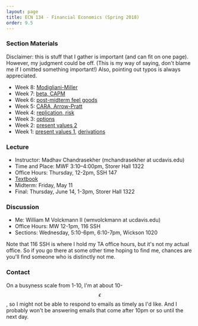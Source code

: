 ```yaml
---
layout: page
title: ECN 134 - Financial Economics (Spring 2018)
order: 9.5
---
```



### Section Materials
Disclaimer: this is stuff that I gather is important (and can fit on one page).
However, my judgment could be off. (This is my way of saying, don't blame me if
I omitted something important!) Also, pointing out typos is always appreciated.
* Week 8: [Modigliani-Miller](week8-synopsis.pdf)
* Week 7: [beta, CAPM](week7-synopsis.pdf)
* Week 6: [post-midterm feel goods](https://www.youtube.com/watch?v=BcyYQXTHIV8)
* Week 5: [CARA, Arrow-Pratt](week5-synopsis.pdf)
* Week 4: [replication, risk](week4-formulas.pdf)
* Week 3: [options](week3-options.pdf)
* Week 2: [present values 2](week2-formulas.pdf)
* Week 1: [present values 1](week1-formulas.pdf), [derivations](week1-perpannu.pdf)

### Lecture
* Instructor: Madhav Chandrasekher (mchandrasekher at ucdavis.edu)
* Time and Place: MWF 3:10–4:00pm, Storer Hall 1322
* Office Hours: Thursday, 12-2pm, SSH 147
* [Textbook](http://book.ivo-welch.info/read/)
* Midterm: Friday, May 11
* Final: Thursday, June 14, 1-3pm, Storer Hall 1322

### Discussion
* Me: William M Volckmann II (wmvolckmann at ucdavis.edu)
* Office Hours: MW 12-1pm, 116 SSH
* Sections: Wednesday, 5:10-6pm, 6:10-7pm, Wickson 1020

Note that 116 SSH is where I hold my TA office hours, but it's not my actual
office. So if you go there at some other time hoping to find me, chances are
you'll find someone who is distinctly not me.

### Contact
On a busyness scale from 1-10, I'm at about 10-$$\epsilon$$, so I might not be
 able to respond to emails as timely as I'd like. And I probably won't be
 answering emails that come after 10pm or so until the next day.

